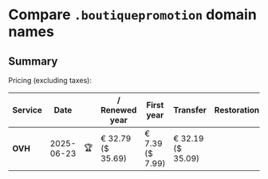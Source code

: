# Compare `.boutiquepromotion` domain names

## Summary

Pricing (excluding taxes):

| Service | Date |  | / Renewed year | First year | Transfer | Restoration |
|--|--|--|--|--|--|--|
| **OVH** | 2025-06-23 | 🏆 | € 32.79<br>($ 35.69) | € 7.39<br>($ 7.99) | € 32.19<br>($ 35.09) |  |
